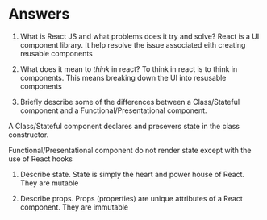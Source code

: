 # Answers

1.  What is React JS and what problems does it try and solve?
React is a UI component library. It help resolve the issue associated eith creating reusable components

1.  What does it mean to _think_ in react?
To think in react is to think in components. This means breaking down the UI into resusable components

1.  Briefly describe some of the differences between a Class/Stateful component and a Functional/Presentational component.

A Class/Stateful component declares and presevers state in the class constructor.

Functional/Presentational component do not render state except with the use of React hooks


1.  Describe state.
State is simply the heart and power house of React. They are mutable

1.  Describe props.
Props (properties) are unique attributes of a React component. They are immutable
